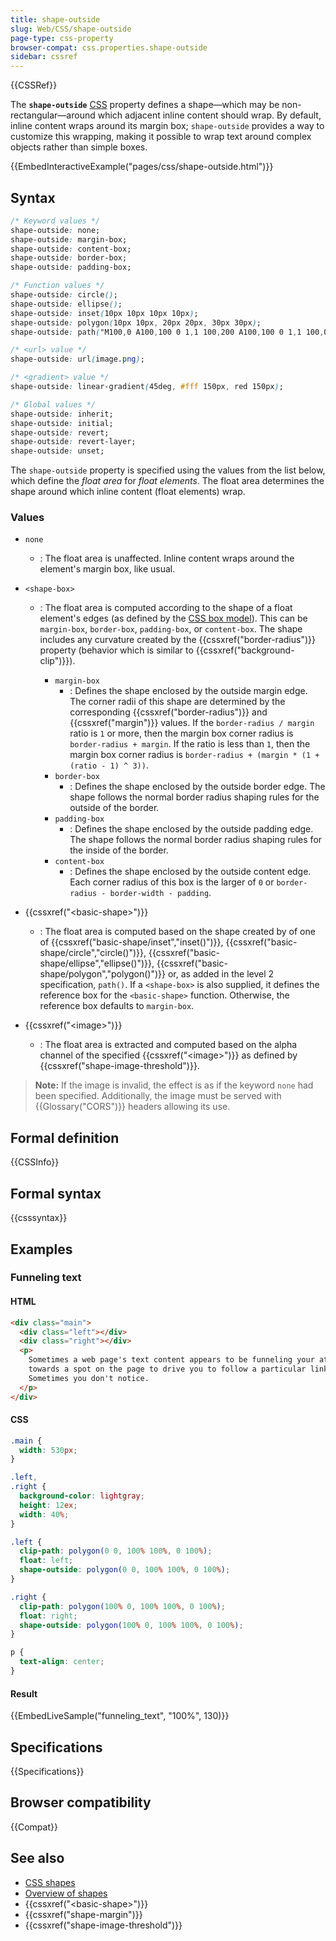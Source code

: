 ```yaml
---
title: shape-outside
slug: Web/CSS/shape-outside
page-type: css-property
browser-compat: css.properties.shape-outside
sidebar: cssref
---
```


{{CSSRef}}

The **`shape-outside`** [CSS](/en-US/docs/Web/CSS) property defines a shape—which may be non-rectangular—around which adjacent inline content should wrap. By default, inline content wraps around its margin box; `shape-outside` provides a way to customize this wrapping, making it possible to wrap text around complex objects rather than simple boxes.

{{EmbedInteractiveExample("pages/css/shape-outside.html")}}

## Syntax

```css
/* Keyword values */
shape-outside: none;
shape-outside: margin-box;
shape-outside: content-box;
shape-outside: border-box;
shape-outside: padding-box;

/* Function values */
shape-outside: circle();
shape-outside: ellipse();
shape-outside: inset(10px 10px 10px 10px);
shape-outside: polygon(10px 10px, 20px 20px, 30px 30px);
shape-outside: path("M100,0 A100,100 0 1,1 100,200 A100,100 0 1,1 100,0");

/* <url> value */
shape-outside: url(image.png);

/* <gradient> value */
shape-outside: linear-gradient(45deg, #fff 150px, red 150px);

/* Global values */
shape-outside: inherit;
shape-outside: initial;
shape-outside: revert;
shape-outside: revert-layer;
shape-outside: unset;
```

The `shape-outside` property is specified using the values from the list below, which define the _float area_ for _float elements_. The float area determines the shape around which inline content (float elements) wrap.

### Values

- `none`
  - : The float area is unaffected. Inline content wraps around the element's margin box, like usual.
- `<shape-box>`

  - : The float area is computed according to the shape of a float element's edges (as defined by the [CSS box model](/en-US/docs/Web/CSS/CSS_box_model/Introduction_to_the_CSS_box_model)). This can be `margin-box`, `border-box`, `padding-box`, or `content-box`. The shape includes any curvature created by the {{cssxref("border-radius")}} property (behavior which is similar to {{cssxref("background-clip")}}).

    - `margin-box`
      - : Defines the shape enclosed by the outside margin edge. The corner radii of this shape are determined by the corresponding {{cssxref("border-radius")}} and {{cssxref("margin")}} values. If the `border-radius / margin` ratio is `1` or more, then the margin box corner radius is `border-radius + margin`. If the ratio is less than `1`, then the margin box corner radius is `border-radius + (margin * (1 + (ratio - 1) ^ 3))`.
    - `border-box`
      - : Defines the shape enclosed by the outside border edge. The shape follows the normal border radius shaping rules for the outside of the border.
    - `padding-box`
      - : Defines the shape enclosed by the outside padding edge. The shape follows the normal border radius shaping rules for the inside of the border.
    - `content-box`
      - : Defines the shape enclosed by the outside content edge. Each corner radius of this box is the larger of `0` or `border-radius - border-width - padding`.

- {{cssxref("&lt;basic-shape&gt;")}}
  - : The float area is computed based on the shape created by of one of {{cssxref("basic-shape/inset","inset()")}}, {{cssxref("basic-shape/circle","circle()")}}, {{cssxref("basic-shape/ellipse","ellipse()")}}, {{cssxref("basic-shape/polygon","polygon()")}} or, as added in the level 2 specification, `path()`. If a `<shape-box>` is also supplied, it defines the reference box for the `<basic-shape>` function. Otherwise, the reference box defaults to `margin-box`.
- {{cssxref("&lt;image&gt;")}}
  - : The float area is extracted and computed based on the alpha channel of the specified {{cssxref("&lt;image&gt;")}} as defined by {{cssxref("shape-image-threshold")}}.

> **Note:** If the image is invalid, the effect is as if the keyword `none` had been specified. Additionally, the image must be served with {{Glossary("CORS")}} headers allowing its use.

## Formal definition

{{CSSInfo}}

## Formal syntax

{{csssyntax}}

## Examples

### Funneling text

#### HTML

```html
<div class="main">
  <div class="left"></div>
  <div class="right"></div>
  <p>
    Sometimes a web page's text content appears to be funneling your attention
    towards a spot on the page to drive you to follow a particular link.
    Sometimes you don't notice.
  </p>
</div>
```

#### CSS

```css
.main {
  width: 530px;
}

.left,
.right {
  background-color: lightgray;
  height: 12ex;
  width: 40%;
}

.left {
  clip-path: polygon(0 0, 100% 100%, 0 100%);
  float: left;
  shape-outside: polygon(0 0, 100% 100%, 0 100%);
}

.right {
  clip-path: polygon(100% 0, 100% 100%, 0 100%);
  float: right;
  shape-outside: polygon(100% 0, 100% 100%, 0 100%);
}

p {
  text-align: center;
}
```

#### Result

{{EmbedLiveSample("funneling_text", "100%", 130)}}

## Specifications

{{Specifications}}

## Browser compatibility

{{Compat}}

## See also

- [CSS shapes](/en-US/docs/Web/CSS/CSS_shapes)
- [Overview of shapes](/en-US/docs/Web/CSS/CSS_shapes/Overview_of_shapes)
- {{cssxref("&lt;basic-shape&gt;")}}
- {{cssxref("shape-margin")}}
- {{cssxref("shape-image-threshold")}}

